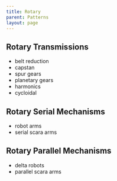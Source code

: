```yaml
---
title: Rotary
parent: Patterns 
layout: page
---
```


## Rotary Transmissions 

- belt reduction 
- capstan
- spur gears 
- planetary gears 
- harmonics 
- cycloidal 

## Rotary Serial Mechanisms

- robot arms
- serial scara arms 

## Rotary Parallel Mechanisms 

- delta robots 
- parallel scara arms 
